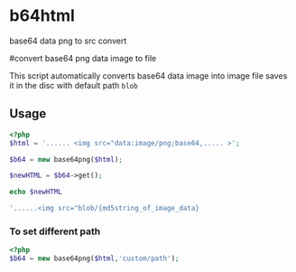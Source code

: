 # b64html
base64 data png to src convert

#convert base64 png data image to file

This script automatically converts base64 data image into image file saves it in the disc with
default path `blob`

## Usage
```php
<?php 
$html = '...... <img src="data:image/png;base64,..... >';

$b64 = new base64png($html);

$newHTML = $b64->get();

echo $newHTML

'......<img src="blob/{md5string_of_image_data}

```

### To set different path
```php
<?php
$b64 = new base64png($html,'custom/path');

```
